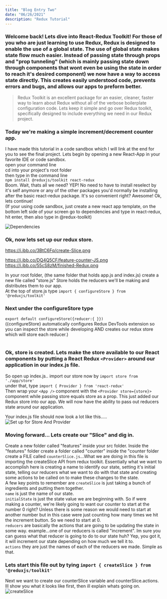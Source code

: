 ```yaml
---
title: "Blog Entry Two"
date: "06/26/2021"
description: "Redux Tutorial"
---
```


### Welcome back! Lets dive into React-Redux Toolkit! For those of you who are just learning to use Redux, Redux is designed to enable the use of a global state. The use of global state makes state flow much easier. Instead of passing state through props and "prop tunneling" (which is mainly passing state down through components that wont even be using the state in order to reach it's desired component) we now have a way to access state directly. This creates easily understood code, prevents errors and bugs, and allows our apps to preform better.

> Redux Toolkit is an excellent package for an easier, cleaner, faster way to learn about Redux without all of the verbose boilerplate configuration code. Lets keep it simple and go over Redux toolkit, specifically designed to include everything we need in our Redux project.

### Today we're making a simple increment/decrement counter app.

I have made this tutorial in a code sandbox which I will link at the end for you to see the final project.
Lets begin by opening a new React-App in your favorite IDE or code sandbox.<br>
open your command line<br>
cd into your project's root folder<br>
then type in the command line<br>
`npm install @reduxjs/toolkit react-redux`<br>
Boom. Wait, thats all we need? YEP! No need to have to install reselect by it's self anymore or any of the other packages you'd normally be installing after the basic react-redux package. It's so convenient right? Awesome! Ok, lets continue! <br>
(If your using code sandbox, just create a new react app template, on the bottom left side of your screen go to dependencies and type in react-redux, hit enter, then also type in @redux-toolkit)<br>

![Dependencies](https://i.ibb.co/W0WynJ5/dependecies.png "Dependencies Added To Our Project") <br>

### Ok, now lets set up our redux store.

https://i.ibb.co/3BtC6Fq/create-Slice.png

https://i.ibb.co/DQ4Q5CF/feature-counter-JS.png
https://i.ibb.co/55cS8zM/finished-Redux.png

In your root folder, (the same folder that holds app.js and index.js) create a new file called "store.js" Store holds the reducers we'll be making and distributes them to our app. <br>
At the top of store.js type `import { configureStore } from '@reduxjs/toolkit'`<br>

### Next under the configureStore type<br>

`export default configureStore({reducer:{ }})`<br>
({configureStore} automatically configures Redux DevTools extension so you can inspect the store while developing AND creates our redux store which will store each reducer.)<br><br>

### Ok, store is created. Lets make the store available to our React components by putting a React Redux `<Provider>` around our application in our index.js file. <br>

So open up index.js.. import our store now by `import store from './app/store'`<br>
under that, type `import { Provider } from 'react-redux'`<br>
Then wrap your `<App />` component with the `<Provider store={store}>` component while passing store equals store as a prop. This just added our Redux store into our app. We will now have the ability to pass out reducers state around our application. <br>

Your index.js file should now look a lot like this.....<br>
![Set up for Store And Provider](https://i.ibb.co/1vQ0Sfm/Provider.png "imported store and provider and set up provider and store.") <br>

### Moving forward... Lets create our "Slice" and dig in.

Create a new folder called "features" inside your src folder. Inside the "features" folder create a folder called "counter" inside the "counter folder create a FILE called `counterSlice.js`...What we are doing in this file is importing the createSlice API from redux toolkit. Essentially what we want to accomplish here is creating a name to identify our state, setting it's initial state, telling our reducers what we want to do with that state and creating some actions to be called on to make these changes to the state. <br>
A few key points to remember are `createSlice` is just taking a bunch of ingredients and putting them together. <br>
`name` is just the name of our state. <br>
`initialState` is just the state value we are beginning with. So if were making a counter, we're likely going to want our counter to start at the number 0 right? Unless there is some reason we would need to start at another number but in this case were just counting how many times we hit the increment button. So we need to start at 0. <br>
`reducers` are basically the actions that are going to be updating the state in some way. example...one of our reducers is called "increment". Im sure you can guess what that reducer is going to do to our state huh? Yep, you got it, it will increment our state depending on how much we tell it to. <br>
`actions` they are just the names of each of the reducers we made. Simple as that.

### Lets start this file out by tying `import { createSlice } from '@reduxjs/toolkit'`

Next we want to create our counterSlice variable and counterSlice.actions. Ill show you what it looks like first, then ill explain whats going on. <br>
![createSlice](https://i.ibb.co/3BtC6Fq/create-Slice.png "imported createSlice and set up our state, reducers and actions..") <br>

<!-- <iframe width="560" height="315" src="https://www.youtube.com/embed/DXJO3AraeMQ" frameborder="0" allow="accelerometer; autoplay; encrypted-media; gyroscope; picture-in-picture" allowfullscreen></iframe> -->
